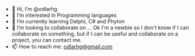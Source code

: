 - 👋 Hi, I’m @odlarhg
- 👀 I’m interested in Programming languages
- 🌱 I’m currently learning Delphi, C# and Phyton
- 💞️ I’m looking to collaborate on ... Ok I'm a newbie so I don't know if I can collaborate on something, but if I can be useful and collaborate on a project, you can contact me.
- 📫 How to reach me: odlarhg@gmail.com

<!---
odlarhg/odlarhg is a ✨ special ✨ repository because its `README.md` (this file) appears on your GitHub profile.
You can click the Preview link to take a look at your changes.
--->
